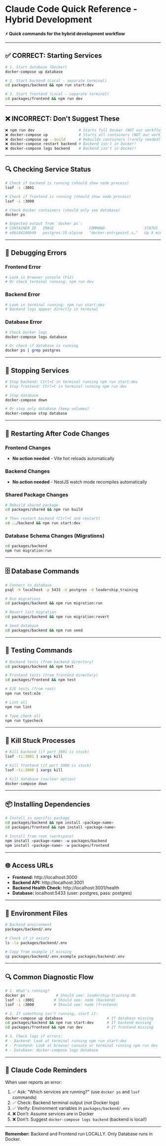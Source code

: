 # Claude Code Quick Reference - Hybrid Development

**⚡ Quick commands for the hybrid development workflow**

---

## ✅ CORRECT: Starting Services

```bash
# 1. Start database (Docker)
docker-compose up database

# 2. Start backend (Local - separate terminal)
cd packages/backend && npm run start:dev

# 3. Start frontend (Local - separate terminal)
cd packages/frontend && npm run dev
```

---

## ❌ INCORRECT: Don't Suggest These

```bash
❌ npm run dev                    # Starts full Docker (NOT our workflow)
❌ docker-compose up              # Starts all containers (NOT our workflow)
❌ docker-compose up --build      # Rebuilds containers (rarely needed)
❌ docker-compose restart backend # Backend isn't in Docker!
❌ docker-compose logs backend    # Backend isn't in Docker!
```

---

## 🔍 Checking Service Status

```bash
# Check if backend is running (should show node process)
lsof -i :3001

# Check if frontend is running (should show node process)
lsof -i :3000

# Check Docker containers (should only see database)
docker ps

# Expected output from `docker ps`:
# CONTAINER ID   IMAGE                COMMAND                  STATUS         PORTS                    NAMES
# e0b104108b49   postgres:15-alpine   "docker-entrypoint.s…"   Up X minutes   0.0.0.0:5433->5432/tcp   leadership-training-db
```

---

## 🐛 Debugging Errors

### Frontend Error
```bash
# Look in browser console (F12)
# Or check terminal running: npm run dev
```

### Backend Error
```bash
# Look in terminal running: npm run start:dev
# Backend logs appear directly in terminal
```

### Database Error
```bash
# Check Docker logs
docker-compose logs database

# Or check if database is running
docker ps | grep postgres
```

---

## 🛑 Stopping Services

```bash
# Stop backend: Ctrl+C in terminal running npm run start:dev
# Stop frontend: Ctrl+C in terminal running npm run dev

# Stop database
docker-compose down

# Or stop only database (keep volumes)
docker-compose stop database
```

---

## 🔄 Restarting After Code Changes

### Frontend Changes
- **No action needed** - Vite hot reloads automatically

### Backend Changes
- **No action needed** - NestJS watch mode recompiles automatically

### Shared Package Changes
```bash
# Rebuild shared package
cd packages/shared && npm run build

# Then restart backend (Ctrl+C and restart)
cd ../backend && npm run start:dev
```

### Database Schema Changes (Migrations)
```bash
cd packages/backend
npm run migration:run
```

---

## 🗄️ Database Commands

```bash
# Connect to database
psql -h localhost -p 5433 -U postgres -d leadership_training

# Run migrations
cd packages/backend && npm run migration:run

# Revert last migration
cd packages/backend && npm run migration:revert

# Seed database
cd packages/backend && npm run seed
```

---

## 🧪 Testing Commands

```bash
# Backend tests (from backend directory)
cd packages/backend && npm test

# Frontend tests (from frontend directory)
cd packages/frontend && npm test

# E2E tests (from root)
npm run test:e2e

# Lint all
npm run lint

# Type check all
npm run typecheck
```

---

## 🔧 Kill Stuck Processes

```bash
# Kill backend (if port 3001 is stuck)
lsof -ti:3001 | xargs kill

# Kill frontend (if port 3000 is stuck)
lsof -ti:3000 | xargs kill

# Kill database (nuclear option)
docker-compose down
```

---

## 📦 Installing Dependencies

```bash
# Install in specific package
cd packages/backend && npm install <package-name>
cd packages/frontend && npm install <package-name>

# Install from root (workspace)
npm install <package-name> -w packages/backend
npm install <package-name> -w packages/frontend
```

---

## 🌐 Access URLs

- **Frontend:** http://localhost:3000
- **Backend API:** http://localhost:3001
- **Backend Health Check:** http://localhost:3001/health
- **Database:** localhost:5433 (user: postgres, pass: postgres)

---

## 📝 Environment Files

```bash
# Backend environment
packages/backend/.env

# Check if it exists
ls -la packages/backend/.env

# Copy from example if missing
cp packages/backend/.env.example packages/backend/.env
```

---

## 🔍 Common Diagnostic Flow

```bash
# 1. What's running?
docker ps              # Should see: leadership-training-db
lsof -i :3001         # Should see: node (backend)
lsof -i :3000         # Should see: node (frontend)

# 2. If something isn't running, start it:
docker-compose up database                    # If database missing
cd packages/backend && npm run start:dev      # If backend missing
cd packages/frontend && npm run dev           # If frontend missing

# 3. Check logs if errors:
# - Backend: Look at terminal running npm run start:dev
# - Frontend: Look at browser console or terminal running npm run dev
# - Database: docker-compose logs database
```

---

## 🎯 Claude Code Reminders

When user reports an error:
1. ✅ Ask: "Which services are running?" (use `docker ps` and `lsof` commands)
2. ✅ Check: Backend terminal output (not Docker logs)
3. ✅ Verify: Environment variables in `packages/backend/.env`
4. ❌ Don't: Assume services are in Docker
5. ❌ Don't: Suggest `docker-compose logs backend` (backend is local!)

---

**Remember:** Backend and Frontend run LOCALLY. Only Database runs in Docker.
